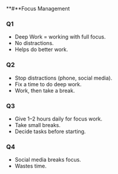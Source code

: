 **#**Focus Management

### Q1  
- Deep Work = working with full focus.  
- No distractions.  
- Helps do better work.  

### Q2  
- Stop distractions (phone, social media).  
- Fix a time to do deep work.  
- Work, then take a break.  

### Q3  
- Give 1–2 hours daily for focus work.  
- Take small breaks.  
- Decide tasks before starting.  

### Q4  
- Social media breaks focus.    
- Wastes time.  
